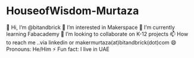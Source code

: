 # HouseofWisdom-Murtaza

👋 Hi, I’m @bitandbrick
👀 I’m interested in Makerspace
🌱 I’m currently learning Fabacademy
💞️ I’m looking to collaborate on K-12 projects
📫 How to reach me ..via linkedin or makermurtaza(at)bitandbrick(dot)com
😄 Pronouns: He/Him
⚡ Fun fact: I live in UAE
